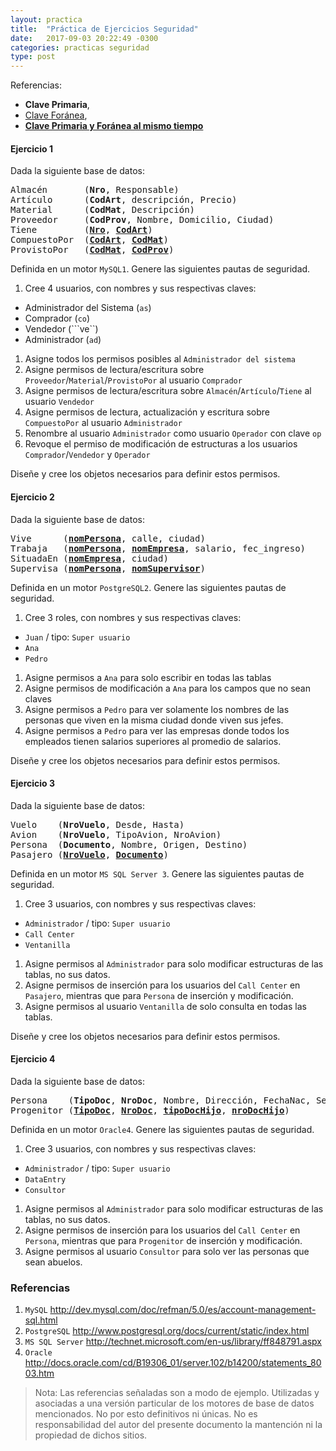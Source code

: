 ```yaml
---
layout: practica
title:  "Práctica de Ejercicios Seguridad"
date:   2017-09-03 20:22:49 -0300
categories: practicas seguridad
type: post
---
```


Referencias:

* <b>Clave Primaria​</b>, 
* <u>Clave Foránea</u>, 
* <b><u>Clave Primaria y Foránea al mismo tiempo</u></b>

#### Ejercicio 1

Dada la siguiente base de datos:

<pre>
Almacén       (<b>Nro</b>, Responsable)
Artículo      (<b>CodArt</b>, descripción, Precio)
Material      (<b>CodMat</b>, Descripción)
Proveedor     (<b>CodProv</b>, Nombre, Domicilio, Ciudad)
Tiene         (<b><u>Nro</u></b>, <b><u>CodArt</u></b>)
CompuestoPor  (<b><u>CodArt</u></b>, <b><u>CodMat</u></b>)
ProvistoPor   (<b><u>CodMat</u></b>, <b><u>CodProv</u></b>)
</pre>

Definida en un motor ``MySQL1``. Genere las siguientes pautas de seguridad.

1. Cree 4 usuarios, con nombres y sus respectivas claves: 	
  * Administrador del Sistema (``as``)
  * Comprador (``co``)
  * Vendedor (```ve``)
  * Administrador (``ad``)

1. Asigne todos los permisos posibles al ``Administrador del sistema``
1. Asigne permisos de lectura/escritura sobre ``Proveedor``/``Material``/``ProvistoPor`` al usuario ``Comprador``
1. Asigne permisos de lectura/escritura sobre ``Almacén``/``Artículo``/``Tiene`` al usuario ``Vendedor``
1. Asigne permisos de lectura, actualización y escritura sobre ``CompuestoPor`` al usuario ``Administrador``
1. Renombre al usuario ``Administrador`` como usuario ``Operador`` con clave ``op``
1. Revoque el permiso de modificación de estructuras a los usuarios ``Comprador``/``Vendedor`` y ``Operador``

Diseñe y cree los objetos necesarios para definir estos permisos.

#### Ejercicio 2

Dada la siguiente base de datos:

<pre>
Vive      (<b><u>nomPersona</u></b>, calle, ciudad)
Trabaja   (<b><u>nomPersona</u></b>, <b><u>nomEmpresa</u></b>, salario, fec_ingreso)
SituadaEn (<b><u>nomEmpresa</u></b>, ciudad)
Supervisa (<b><u>nomPersona</u></b>, <b><u>nomSupervisor</u></b>)
</pre>

Definida en un motor ``PostgreSQL2``.  Genere las siguientes pautas de seguridad.

1. Cree 3 roles, con nombres y sus respectivas claves: 	
  * ``Juan`` / tipo: ``Super usuario``
  * ``Ana``
  * ``Pedro``

1. Asigne permisos a ``Ana`` para solo escribir en todas las tablas
1. Asigne permisos de modificación a ``Ana`` para los campos que no sean claves
1. Asigne permisos a ``Pedro`` para ver solamente los nombres de las personas que viven en la misma ciudad donde viven sus jefes.
1. Asigne permisos a ``Pedro`` para ver las empresas donde todos los empleados tienen salarios superiores al promedio de salarios. 

Diseñe y cree los objetos necesarios para definir estos permisos.

#### Ejercicio 3

Dada la siguiente base de datos:

<pre>
Vuelo    (<b>NroVuelo</b>, Desde, Hasta)
Avion    (<b>NroVuelo</b>, TipoAvion, NroAvion)
Persona  (<b>Documento</b>, Nombre, Origen, Destino)
Pasajero (<b><u>NroVuelo</u></b>, <b><u>Documento</u></b>)
</pre>

Definida en un motor ``MS SQL Server 3``.  Genere las siguientes pautas de seguridad.

1. Cree 3 usuarios, con nombres y sus respectivas claves: 	
  * ``Administrador`` / tipo: ``Super usuario`` 
  * ``Call Center``
  * ``Ventanilla``

1. Asigne permisos al ``Administrador`` para solo modificar estructuras de las tablas, no sus datos.
1. Asigne permisos de inserción para los usuarios del ``Call Center`` en ``Pasajero``, mientras que para ``Persona`` de inserción y modificación. 
1. Asigne permisos al usuario ``Ventanilla`` de solo consulta en todas las tablas.

Diseñe y cree los objetos necesarios para definir estos permisos.

#### Ejercicio 4

Dada la siguiente base de datos:

<pre>
Persona    (<b>TipoDoc</b>, <b>NroDoc</b>, Nombre, Dirección, FechaNac, Sexo)
Progenitor (<b><u>TipoDoc</u></b>, <b><u>NroDoc</u></b>, <b><u>tipoDocHijo</u></b>, <b><u>nroDocHijo</u></b>)
</pre>

Definida en un motor ``Oracle4``.  Genere las siguientes pautas de seguridad.

1. Cree 3 usuarios, con nombres y sus respectivas claves: 	
  * ``Administrador`` / tipo: ``Super usuario`` 
  * ``DataEntry``
  * ``Consultor``

1. Asigne permisos al ``Administrador`` para solo modificar estructuras de las tablas, no sus datos.
1. Asigne permisos de inserción para los usuarios del ``Call Center`` en ``Persona``, mientras que para ``Progenitor`` de inserción y modificación. 
1. Asigne permisos al usuario ``Consultor`` para solo ver las personas que sean abuelos. 

### Referencias

1. ``MySQL`` http://dev.mysql.com/doc/refman/5.0/es/account-management-sql.html
1. ``PostgreSQL`` http://www.postgresql.org/docs/current/static/index.html
1. ``MS SQL Server`` http://technet.microsoft.com/en-us/library/ff848791.aspx
1. ``Oracle`` http://docs.oracle.com/cd/B19306_01/server.102/b14200/statements_8003.htm

>Nota: Las referencias señaladas son a modo de ejemplo. Utilizadas y asociadas a una versión particular de los motores de base de datos mencionados. No por esto definitivos ni únicas. No es responsabilidad del autor del presente documento la mantención ni la propiedad de dichos sitios. 
